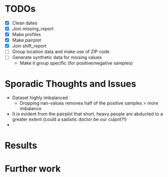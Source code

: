 # TODOs
- [x] Clean dates
- [x] Join missing_report
- [x] Make profiles
- [x] Make pairplot
- [x] Join shift_report
- [ ] Group location data and make use of ZIP code
- [ ] Generate synthetic data for missing values
  - Make it group specific (for positive/negative samples)

# Sporadic Thoughts and Issues
- Dataset highly imbalanced
  - Dropping nan-values removes half of the positive samples > more imbalance
- It is evident from the pairplot that short, heavy people are abducted to a greater extent 
(could a sadistic doctor be our culprit?!)
- 

# Results

# Further work
